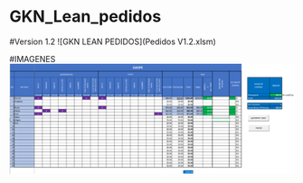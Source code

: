 # GKN_Lean_pedidos



#Version 1.2
![GKN LEAN PEDIDOS](Pedidos V1.2.xlsm)

#IMAGENES
![Screenshot](IMG/CAPTURA-01.png)
